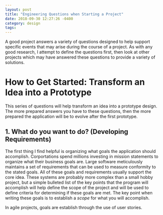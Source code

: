 ```yaml
---
layout: post
title: "Engineering Questions when Starting a Project"
date: 2018-09-30 12:27:26 -0400
category: design
tags:
---
```


A good project answers a variety of questions designed to help support specific
events that may arise during the course of a project. As with any good research,
I attempt to define the questions first, then look at other projects which may
have answered these questions to provide a variety of solutions.

<!-- excerpt separator -->

# How to Get Started: Transform an Idea into a Prototype

This series of questions will help transform an idea into a prototype design.
The more prepared answers you have to these questions, then the more prepared
the application will be to evolve after the first prototype.

## 1. What do you want to do? (Developing Requirements)

The first thing I find helpful is organizing what goals the application should
accomplish. Corportations spend millions investing in mission statements to
organize what their business goals are. Large software meticulously maintains a
set of requirements that can be used to measure conformity to the stated goals.
All of these goals and requirements usually support the core idea. These systems
are probably more complex than a small hobby project, but a simple bulleted list
of the key points that the program will accomplish will help define the scope of
the project and will be used to define criteria for determining if these goals
are met. The key point when writing these goals is to establish a _scope_ for
what you will accomplish.

In agile projects, goals are establish through the use of user stories.
